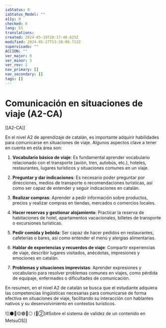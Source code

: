 ```yaml
---
iaStatus: 0
iaStatus_Model: ""
a11y: 0
checked: 0
lang: ES
translations: 
created: 2024-05-19T20:17:48.625Z
modified: 2024-05-27T13:38:00.713Z
supervisado: ""
ACCION: ""
ver_major: 0
ver_minor: 3
ver_rev: 2
nav_primary: []
nav_secondary: []
tags: []
---
```

# Comunicación en situaciones de viaje (A2-CA)

[[A2-CA]]

En el nivel A2 de aprendizaje de catalán, es importante adquirir habilidades para comunicarse en situaciones de viaje. Algunos aspectos clave a tener en cuenta en esta área son:

1. **Vocabulario básico de viaje**: Es fundamental aprender vocabulario relacionado con el transporte (avión, tren, autobús, etc.), hoteles, restaurantes, lugares turísticos y situaciones comunes en un viaje.

2. **Preguntar y dar indicaciones**: Es necesario poder preguntar por direcciones, medios de transporte o recomendaciones turísticas, así como ser capaz de entender y seguir indicaciones en catalán.

3. **Realizar compras**: Aprender a pedir información sobre productos, precios y realizar compras en tiendas, mercados o comercios locales.

4. **Hacer reservas y gestionar alojamiento**: Practicar la reserva de habitaciones de hotel, apartamentos vacacionales, billetes de transporte o excursiones turísticas.

5. **Pedir comida y bebida**: Ser capaz de hacer pedidos en restaurantes, cafeterías o bares, así como entender el menú y alergias alimentarias.

6. **Hablar de experiencias y recuerdos de viaje**: Compartir experiencias de viaje, describir lugares visitados, anécdotas, impresiones y emociones en catalán.

7. **Problemas y situaciones imprevistas**: Aprender expresiones y vocabulario para resolver problemas comunes en viajes, como pérdida de equipaje, enfermades o dificultades de comunicación.

En resumen, en el nivel A2 de catalán se busca que el estudiante adquiera las competencias lingüísticas necesarias para comunicarse de forma efectiva en situaciones de viaje, facilitando su interacción con hablantes nativos y su desenvolvimiento en contextos turísticos.

![[⚫🔴🟡🟢🔵⚪ (🔴②)#Sobre el sistema de validez de un contenido en MetsuOS]]